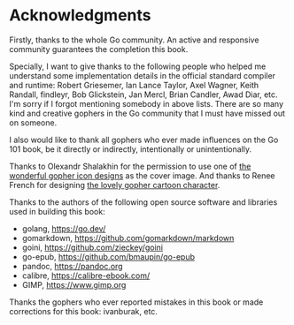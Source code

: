 
# Acknowledgments

Firstly, thanks to the whole Go community. An active and responsive community guarantees the completion this book.

Specially, I want to give thanks to the following people who helped me understand some implementation details in the official standard compiler and runtime: Robert Griesemer, Ian Lance Taylor, Axel Wagner, Keith Randall, findleyr, Bob Glickstein, Jan Mercl, Brian Candler, Awad Diar, etc. I'm sorry if I forgot mentioning somebody in above lists. There are so many kind and creative gophers in the Go community that I must have missed out on someone.

I also would like to thank all gophers who ever made influences on the Go 101 book, be it directly or indirectly, intentionally or unintentionally.

Thanks to Olexandr Shalakhin for the permission to use one of [the wonderful gopher icon designs](https://github.com/shalakhin/gophericons) as the cover image. And thanks to Renee French for designing [the lovely gopher cartoon character](https://reneefrench.blogspot.com/).

Thanks to the authors of the following open source software and libraries used in building this book:

* golang, https://go.dev/
* gomarkdown, https://github.com/gomarkdown/markdown
* goini, https://github.com/zieckey/goini
* go-epub, https://github.com/bmaupin/go-epub
* pandoc, https://pandoc.org
* calibre, https://calibre-ebook.com/
* GIMP, https://www.gimp.org

Thanks the gophers who ever reported mistakes in this book or made corrections for this book:
ivanburak,
etc.




